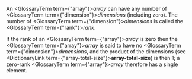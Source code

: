  



An <GlossaryTerm  term={"array"}><i>array</i></GlossaryTerm> can have any number of <GlossaryTerm  term={"dimension"}><i>dimensions</i></GlossaryTerm> (including zero). The number of <GlossaryTerm  term={"dimension"}><i>dimensions</i></GlossaryTerm> is called the <GlossaryTerm  term={"rank"}><i>rank</i></GlossaryTerm>. 



If the rank of an <GlossaryTerm  term={"array"}><i>array</i></GlossaryTerm> is zero then the <GlossaryTerm  term={"array"}><i>array</i></GlossaryTerm> is said to have no <GlossaryTerm  term={"dimension"}><i>dimensions</i></GlossaryTerm>, and the product of the dimensions (see <DictionaryLink  term={"array-total-size"}><b>array-total-size</b></DictionaryLink>) is then 1; a zero-rank <GlossaryTerm  term={"array"}><i>array</i></GlossaryTerm> therefore has a single element. 



